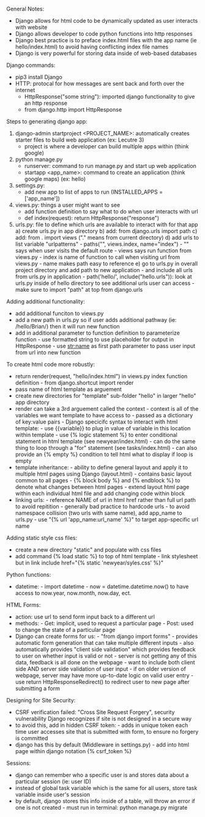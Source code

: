 General Notes:
- Django allows for html code to be dynamically updated as user interacts with website
- Django allows developer to code python functions into http responses
- Django best practice is to preface index.html files with the app name (ie hello/index.html) to avoid having conflicting index file names
- Django is very powerful for storing data inside of web-based databases


Django commands:
- pip3 install Django
- HTTP: protocal for how messages are sent back and forth over the internet
    - HttpResponse("some string"): imported django functionality to give an http response
    - from django.http import HttpResponse


Steps to generating django app:
1) django-admin startproject <PROJECT_NAME>: automatically creates starter files to build web application (ex: Lecutre 3)
    - project is where a developer can build multiple apps within (think google)
2) python manage.py 
    - runserver: command to run manage.py and start up web application
    - startapp <app_name>: command to create an application (think google maps) (ex: hello)
3) settings.py:
    - add new app to list of apps to run (INSTALLED_APPS = ['app_name'])
4) views.py: things a user might want to see
    - add function definition to say what to do when user interacts with url
    - def index(request):
        return HttpResponse("response")
5) urls.py: file to define which urls are available to interact with for that app
    a) create urls.py in app directory
    b) add: from django.urls import path
    c) add: from . import views ("." means from current directory)
    d) add urls to list variable "urlpatterns"
        - paths("", views.index, name="index")
        - "" says when user visits the default route
        - views says run function from views.py
        - index is name of function to call when visiting url from views.py
        - name makes path easy to reference
    e) go to urls.py in overall project directory and add path to new application
        - and include all urls from urls.py in application
        - path('hello/', include("hello.urls")): look at urls.py inside of hello directory to see additional urls user can access
        - make sure to import "path" at top from django.urls


Adding additional functionality:
- add additional funciton to views.py
- add a new path in urls.py so if user adds additional pathway (ie: /hello/Brian/) then it will run new function
- add in additional parameter to function definition to parameterize function
        - use formatted string to use placeholder for output in HttpResponse
        - use <str:name> as first path parameter to pass user input from url into new function
        
        
To create html code more robustly:
- return render(request, "hello/index.html") in views.py index function definition
        - from django.shortcut import render
- pass name of html template as arguement
- create new directories for "template" sub-folder "hello" in larger "hello" app directory
- render can take a 3rd arguement called the context
        - context is all of the variables we want template to have access to
        - passed as a dictionary of key:value pairs
        - Django specicifc syntax to interact with html template:
                - use {{variable}} to plug in value of variable in this location within template
                - use {% logic statement %} to enter conditional statement in html template (see newyear/index.html)
                        - can do the same thing to loop through a "for" statement (see tasks/index.html)
                        - can also provide an {% empty %} condition to tell html what to display if loop is empty
- template inheritance:
        - ability to define general layout and apply it to multiple html pages using Django (layout.html)
        - contains basic layout common to all pages
        - {% block body %} and {% endblock %} to denote what changes between html pages
        - extend layout html page within each individual html file and add changing code within block
- linking urls:
        - reference NAME of url in html href rather than full url path to avoid repitition
                - generally bad practice to hardcode urls
        - to avoid namespace collision (two urls with same name), add app_name to urls.py
                - use "{% url 'app_name:url_name' %}" to target app-specific url name
        
        
Adding static style css files:        
- create a new directory "static" and populate with css files
- add command {% load static %} to top of html template
        - link stylesheet but in link include href="{% static 'newyear/syles.css' %}"
        
        
Python functions:
- datetime:
        - import datetime
        - now = datetime.datetime.now() to have access to now.year, now.month, now.day, ect.
      
      
HTML Forms:
- action: use url to send form input back to a different url
- methods:
        - Get: implicit, used to request a particular page
        - Post: used to change the state of a particular page
- Django can create forms for us:
        - "from django import forms"
        - provides automatic form generation that can take multiple different inputs
        - also automatically provides "client side validation" which provides feedback to user on whether input is valid or not
                - server is not getting any of this data, feedback is all done on the webpage
        - want to include both client side AND server side validation of user input
                - if on older version of webpage, server may have more up-to-date logic on valid user entry
        - use return HttpResponseRedirect() to redirect user to new page after submitting a form


Designing for Site Security:
- CSRF verification failed: "Cross Site Request Forgery", security vulnerability Django recognizes if site is not designed in a secure way
- to avoid this, add in hidden CSRF token:
        - adds in unique token each time user accesses site that is submitted with form, to ensure no forgery is committed
- django has this by default (Middleware in settings.py)
        - add into html page within django notation {% csrf_token %}
        
        
Sessions:
- django can remember who a specific user is and stores data about a particular session (ie: user ID)
- instead of global task variable which is the same for all users, store task variable inside user's session
- by default, django stores this info inside of a table, will throw an error if one is not created
        - must run in terminal: python manage.py migrate


